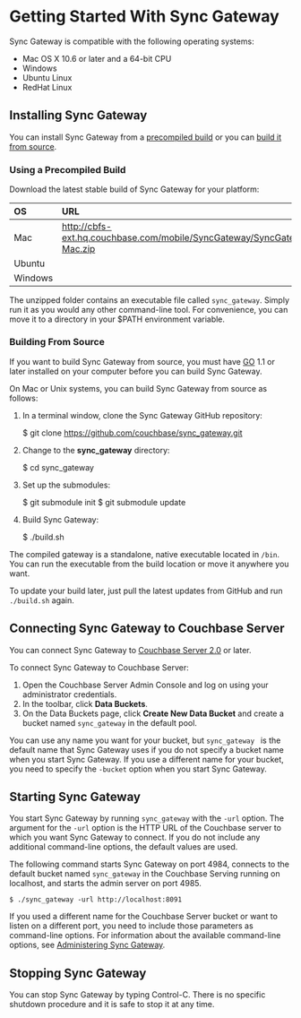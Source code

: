 # Getting Started With Sync Gateway

Sync Gateway is compatible with the following operating systems:

* Mac OS X 10.6 or later and a 64-bit CPU
* Windows
* Ubuntu Linux
* RedHat Linux


## Installing Sync Gateway
You can install Sync Gateway from a [precompiled build](#using-a-precompiled-build) or you can [build it from source](#building-from-source).


### Using a Precompiled Build

Download the latest stable build of Sync Gateway for your platform:
<table style="text-align:left">
<col style="width:15%">
<thead>
<tr><th>OS</th><th>URL</th></tr>
<tr>
</thead>
<td>Mac </td>
<td><a href="http://cbfs-ext.hq.couchbase.com/mobile/SyncGateway/SyncGateway-Mac.zip">http://cbfs-ext.hq.couchbase.com/mobile/SyncGateway/SyncGateway-Mac.zip</a></td>
</tr>
<tr><td>Ubuntu</td></tr>
<tr><td>Windows</td></tr>
</table>

The unzipped folder contains an executable file called `sync_gateway`. Simply run it as you would any other command-line tool. For convenience, you can move it to a directory in your $PATH environment variable.

### Building From Source

If you want to build Sync Gateway from source, you must have [GO](http://golang.org) 1.1 or later installed on your computer before you can build Sync Gateway. 

On Mac or Unix systems, you can build Sync Gateway from source as follows:

1. In a terminal window, clone the Sync Gateway GitHub repository:

	$ git clone https://github.com/couchbase/sync_gateway.git

2. Change to the **sync_gateway** directory:

	$ cd sync_gateway

3. Set up the submodules:

	$ git submodule init 
	$ git submodule update

4. Build Sync Gateway:

	$ ./build.sh


The compiled gateway is a standalone, native executable located in `/bin`. You can run the executable from the build location or move it anywhere you want.

To update your build later, just pull the latest updates from GitHub and run `./build.sh` again.


## Connecting Sync Gateway to Couchbase Server

You can connect Sync Gateway to [Couchbase Server 2.0](http://www.couchbase.com/couchbase-server/overview) or later.

To connect Sync Gateway to Couchbase Server:

1. Open the Couchbase Server Admin Console and log on using your administrator credentials.
2. In the toolbar, click **Data Buckets**.
3. On the Data Buckets page, click **Create New Data Bucket** and create a bucket named `sync_gateway` in the default pool.

You can use any name you want for your bucket, but `sync_gateway ` is the default name that Sync Gateway uses if you do not specify a bucket name when you start Sync Gateway. If you use a different name for your bucket, you need to specify the `-bucket` option when you start Sync Gateway.


## Starting Sync Gateway

You start Sync Gateway by running `sync_gateway` with the  `-url` option. The argument for the `-url` option is the HTTP URL of the Couchbase server to which you want Sync Gateway to connect. If you do not include any additional command-line options, the default values are used. 

The following command starts Sync Gateway on port 4984, connects to the default bucket named  `sync_gateway` in the Couchbase Serving running on localhost, and starts the admin server on port 4985. 

```
$ ./sync_gateway -url http://localhost:8091
```

If you used a different name for the Couchbase Server bucket or want to listen on a different port, you need to include those parameters as command-line options. For information about the available command-line options, see [Administering Sync Gateway](#administering-sync-gateway).


## Stopping Sync Gateway

You can stop Sync Gateway by typing Control-C. There is no specific shutdown procedure and it is safe to stop it at any time.

[COUCHBASE_LITE]: https://github.com/couchbase/couchbase-lite-ios
[TOUCHDB]: https://github.com/couchbaselabs/TouchDB-iOS
[COUCHDB]: http://couchdb.apache.org
[COUCHDB_API]: http://wiki.apache.org/couchdb/Complete_HTTP_API_Reference
[COUCHBASE_SERVER]: http://www.couchbase.com/couchbase-server/overview
[WALRUS]: https://github.com/couchbaselabs/walrus
[HTTPIE]: http://httpie.org
[MAILING_LIST]: https://groups.google.com/forum/?fromgroups#!forum/mobile-couchbase
[ISSUE_TRACKER]: https://github.com/couchbaselabs/sync_gateway/issues?state=open
[MAC_STABLE_BUILD]: http://cbfs-ext.hq.couchbase.com/mobile/SyncGateway/SyncGateway-Mac.zip
[GO_PLATFORMS]: http://golang.org/doc/install#requirements




